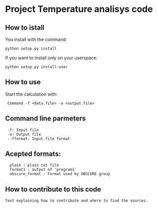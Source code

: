 # Project Temperature analisys code
## How to istall
You install with the command:
    
    python setup.py install
    
If you want to install only on your userspace:
 
    python setup.py install-user
    
 ## How to use
 
 Start the calculation with:
 
     Command -f <data.file> -o <output.file>
 
 ## Command line parmeters
 
     -f: Input file
     -o: Output file
     --fformat: Input file format
         
  ## Acepted formats:
      plain : plain txt file
      format1 : output of 'program1'
      obscure_format : Format used by OBSCURE group

## How to contribute to this code
    Text explaining how to contribute and where to find the sources.
